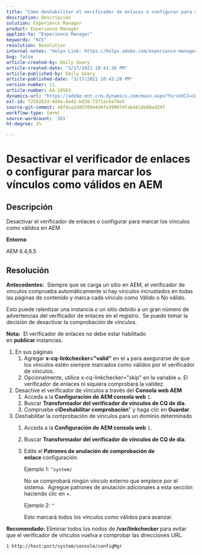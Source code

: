 ```yaml
---
title: "Cómo deshabilitar el verificador de enlaces o configurar para marcar los vínculos como válidos en AEM"
description: Descripción
solution: Experience Manager
product: Experience Manager
applies-to: "Experience Manager"
keywords: "KCS"
resolution: Resolution
internal-notes: "Helpx Link: https://helpx.adobe.com/experience-manager/kb/how-to-configure-linkchecker-tomark-alllinks-asvalid.html"
bug: false
article-created-by: Emily Geary
article-created-date: "3/17/2021 10:41:36 PM"
article-published-by: Emily Geary
article-published-date: "3/17/2021 10:43:28 PM"
version-number: 11
article-number: KA-16563
dynamics-url: "https://adobe-ent.crm.dynamics.com/main.aspx?forceUCI=1&pagetype=entityrecord&etn=knowledgearticle&id=21d0f7ed-7187-eb11-a812-000d3a593216"
exl-id: f2582b2d-0d4e-4a42-bd38-7271ac6a74e5
source-git-commit: e8f4ca2dd578944d4fe399074fab461de88ad247
workflow-type: tm+mt
source-wordcount: '261'
ht-degree: 2%

---
```


# Desactivar el verificador de enlaces o configurar para marcar los vínculos como válidos en AEM

## Descripción


Desactivar el verificador de enlaces o configurar para marcar los vínculos como válidos en AEM

<b>Entorno</b>

AEM 6.4,6.5


## Resolución


<b>Antecedentes:</b>  Siempre que se carga un sitio en AEM, el verificador de vínculos comprueba automáticamente si hay vínculos incrustados en todas las páginas de contenido y marca cada vínculo como Válido o No válido.

Esto puede ralentizar una instancia o un sitio debido a un gran número de advertencias del verificador de enlaces en el registro.  Se puede tomar la decisión de desactivar la comprobación de vínculos.

<b>Nota:</b>  El verificador de enlaces no debe estar habilitado en <b>publicar </b>instancias.



1. En sus páginas
   1. Agregar <b>x-cq-linkchecker=&quot;valid&quot;</b> en el `a` para asegurarse de que los vínculos estén siempre marcados como válidos por el verificador de vínculos.
   2. Opcionalmente, utilice x-cq-linkchecker=&quot;skip&quot; en la variable `a`. El verificador de enlaces ni siquiera comprobará la validez.
2. Desactive el verificador de vínculos a través del <b>Consola web AEM</b>
   1. Acceda a la <b>Configuración de AEM consola web</b> `1`.
   2. Buscar <b>Transformador del verificador de vínculos de CQ de día</b>.
   3. Compruebe el<b>Deshabilitar comprobación</b>&quot; y haga clic en <b>Guardar</b>.
3. Deshabilitar la comprobación de vínculos para un dominio determinado
   1. Acceda a la <b>Configuración de AEM consola web</b> `1`.
   2. Buscar <b>Transformador del verificador de vínculos de CQ de día</b>.
   3. Edite el <b>Patrones de anulación de comprobación de enlace </b>configuración.



      Ejemplo 1: `^system/`

      No se comprobará ningún vínculo externo que empiece por el sistema.  Agregue patrones de anulación adicionales a esta sección haciendo clic en +. 



      Ejemplo 2: `^`

      Esto marcará todos los vínculos como válidos para avanzar.




<b>Recomendado:</b> Eliminar todos los nodos de <b>/var/linkchecker</b> para evitar que el verificador de vínculos vuelva a comprobar las direcciones URL.

`1 http://host:port/system/console/configMgr`
